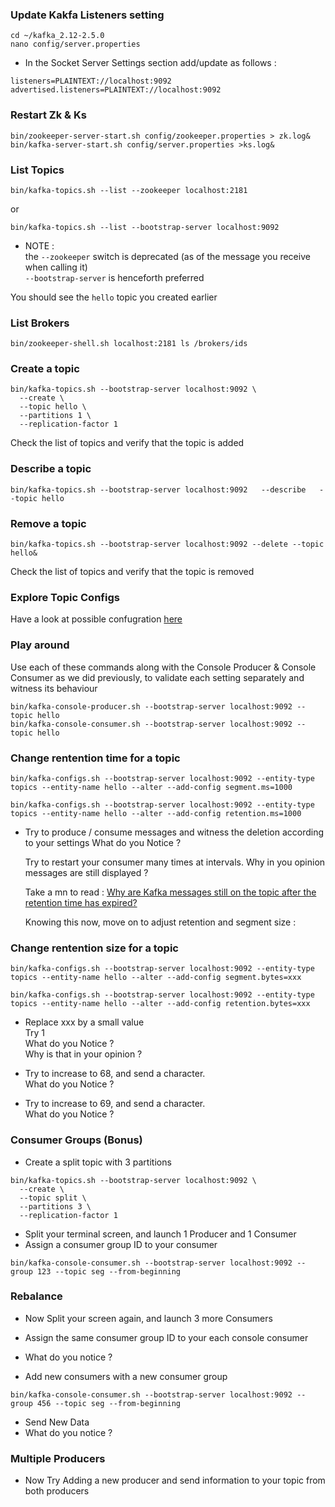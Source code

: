 ### Update Kakfa Listeners setting 


````
cd ~/kafka_2.12-2.5.0
nano config/server.properties
````

- In the Socket Server Settings section add/update as follows :   

````
listeners=PLAINTEXT://localhost:9092
advertised.listeners=PLAINTEXT://localhost:9092
````

### Restart Zk & Ks 

```
bin/zookeeper-server-start.sh config/zookeeper.properties > zk.log&
bin/kafka-server-start.sh config/server.properties >ks.log&
```


### List Topics

````
bin/kafka-topics.sh --list --zookeeper localhost:2181
````

or 
````
bin/kafka-topics.sh --list --bootstrap-server localhost:9092
````

- NOTE :  
  the `--zookeeper` switch is deprecated (as of the message you receive when calling it)  
  `--bootstrap-server` is henceforth preferred

You should see the `hello` topic you created earlier


### List Brokers

````
bin/zookeeper-shell.sh localhost:2181 ls /brokers/ids
````


### Create a topic

````
bin/kafka-topics.sh --bootstrap-server localhost:9092 \
  --create \
  --topic hello \
  --partitions 1 \
  --replication-factor 1
````

Check the list of topics and verify that the topic is added



### Describe a topic
````
bin/kafka-topics.sh --bootstrap-server localhost:9092   --describe   --topic hello
````


### Remove a topic

````
bin/kafka-topics.sh --bootstrap-server localhost:9092 --delete --topic hello&
````

Check the list of topics and verify that the topic is removed



### Explore Topic Configs

Have a look at possible confugration [here](https://kafka.apache.org/documentation/#topicconfigs)


### Play around 
Use each of these commands along with the Console Producer & Console Consumer as we did previously, 
to validate each setting separately and witness its behaviour

```
bin/kafka-console-producer.sh --bootstrap-server localhost:9092 --topic hello
bin/kafka-console-consumer.sh --bootstrap-server localhost:9092 --topic hello
```

### Change rentention time for a topic

````
bin/kafka-configs.sh --bootstrap-server localhost:9092 --entity-type topics --entity-name hello --alter --add-config segment.ms=1000
````

````
bin/kafka-configs.sh --bootstrap-server localhost:9092 --entity-type topics --entity-name hello --alter --add-config retention.ms=1000
````

- Try to produce / consume messages and witness the deletion according to your settings
  What do you Notice ?
  
  Try to restart your consumer many times at intervals.
  Why in you opinion messages are still displayed ?
  
  Take a mn to read : [Why are Kafka messages still on the topic after the retention time has expired?](https://dalelane.co.uk/blog/?p=3993)
  
  Knowing this now, move on to adjust retention and segment size :
  


### Change rentention size for a topic

````
bin/kafka-configs.sh --bootstrap-server localhost:9092 --entity-type topics --entity-name hello --alter --add-config segment.bytes=xxx
````
````
bin/kafka-configs.sh --bootstrap-server localhost:9092 --entity-type topics --entity-name hello --alter --add-config retention.bytes=xxx
````

- Replace xxx by a small value  
  Try 1  
  What do you Notice ?  
  Why is that in your opinion ?  
  
- Try to increase to 68, and send a character.  
  What do you Notice ?  
  
- Try to increase to 69, and send a character.  
  What do you Notice ?  
  
### Consumer Groups (Bonus)

- Create a split topic with 3 partitions 

```
bin/kafka-topics.sh --bootstrap-server localhost:9092 \
  --create \
  --topic split \
  --partitions 3 \
  --replication-factor 1
```


- Split your terminal screen, and launch 1 Producer and 1 Consumer
- Assign a consumer group ID to your  consumer

````
bin/kafka-console-consumer.sh --bootstrap-server localhost:9092 --group 123 --topic seg --from-beginning
````

### Rebalance

- Now Split your screen again, and launch 3 more Consumers
- Assign the same consumer group ID to your each console consumer

- What do you notice ?


- Add new consumers with a new consumer group 

````
bin/kafka-console-consumer.sh --bootstrap-server localhost:9092 --group 456 --topic seg --from-beginning
````
- Send New Data
- What do you notice ?

### Multiple Producers

- Now Try Adding a new producer and send information to your topic from both producers

